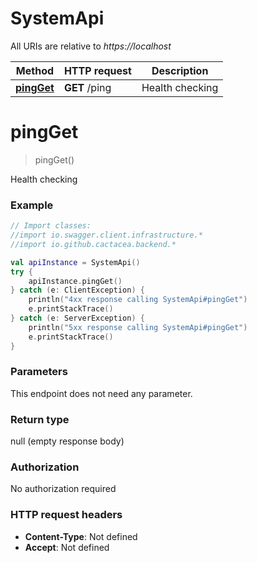 # SystemApi

All URIs are relative to *https://localhost*

Method | HTTP request | Description
------------- | ------------- | -------------
[**pingGet**](SystemApi.md#pingGet) | **GET** /ping | Health checking


<a name="pingGet"></a>
# **pingGet**
> pingGet()

Health checking

### Example
```kotlin
// Import classes:
//import io.swagger.client.infrastructure.*
//import io.github.cactacea.backend.*

val apiInstance = SystemApi()
try {
    apiInstance.pingGet()
} catch (e: ClientException) {
    println("4xx response calling SystemApi#pingGet")
    e.printStackTrace()
} catch (e: ServerException) {
    println("5xx response calling SystemApi#pingGet")
    e.printStackTrace()
}
```

### Parameters
This endpoint does not need any parameter.

### Return type

null (empty response body)

### Authorization

No authorization required

### HTTP request headers

 - **Content-Type**: Not defined
 - **Accept**: Not defined

